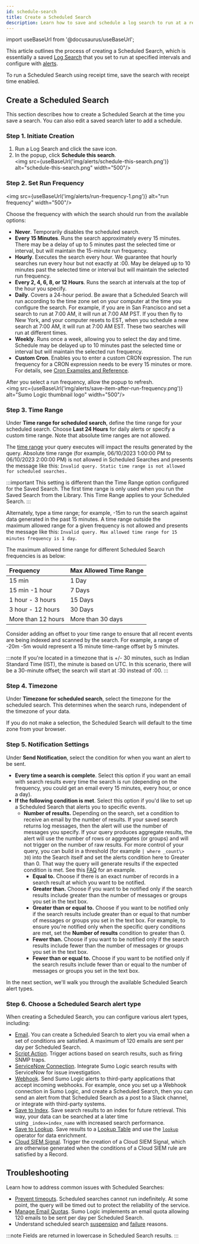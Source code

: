 ```yaml
---
id: schedule-search
title: Create a Scheduled Search
description: Learn how to save and schedule a log search to run at a regularly scheduled time, and add alerts.
---
```


import useBaseUrl from '@docusaurus/useBaseUrl';

This article outlines the process of creating a Scheduled Search, which is essentially a saved [Log Search](/docs/search) that you set to run at specified intervals and configure with [alerts](#alert-types).

To run a Scheduled Search using receipt time, save the search with receipt time enabled.

## Create a Scheduled Search

This section describes how to create a Scheduled Search at the time you save a search. You can also edit a saved search later to add a schedule.

### Step 1. Initiate Creation

1. Run a Log Search and click the save icon.
1. In the popup, click **Schedule this search**.<br/><img src={useBaseUrl('img/alerts/schedule-this-search.png')} alt="schedule-this-search.png" width="500"/>

### Step 2. Set Run Frequency

<img src={useBaseUrl('img/alerts/run-frequency-1.png')} alt="run frequency" width="500"/>

Choose the frequency with which the search should run from the available options:
* **Never**. Temporarily disables the scheduled search.
* **Every 15 Minutes**. Runs the search approximately every 15 minutes. There may be a delay of up to 5 minutes past the selected time or interval, but will maintain the 15-minute run frequency.
* **Hourly**. Executes the search every hour. We guarantee that hourly searches run every hour but not exactly at :00. May be delayed up to 10 minutes past the selected time or interval but will maintain the selected run frequency.
* **Every 2, 4, 6, 8, or 12 Hours**. Runs the search at intervals at the top of the hour you specify.
* **Daily**. Covers a 24-hour period. Be aware that a Scheduled Search will run according to the time zone set on your computer at the time you configure the search. For example, if you are in San Francisco and set a search to run at 7:00 AM, it will run at 7:00 AM PST. If you then fly to New York, and your computer resets to EST, when you schedule a new search at 7:00 AM, it will run at 7:00 AM EST. These two searches will run at different times.
* **Weekly**. Runs once a week, allowing you to select the day and time. Schedule may be delayed up to 10 minutes past the selected time or interval but will maintain the selected run frequency.
* **Custom Cron**. Enables you to enter a custom CRON expression. The run frequency for a CRON expression needs to be every 15 minutes or more. For details, see [Cron Examples and Reference](/docs/send-data/installed-collectors/sources/script-source/cron-examples-reference). 

After you select a run frequency, allow the popup to refresh. <br/><img src={useBaseUrl('img/alerts/save-item-after-run-frequency.png')} alt="Sumo Logic thumbnail logo" width="500"/>

### Step 3. Time Range

Under **Time range for scheduled search**, define the time range for your scheduled search. Choose **Last 24 Hours** for daily alerts or specify a custom time range. Note that absolute time ranges are not allowed.

The [time range](../../search/get-started-with-search/search-basics/time-range-expressions.md) your query executes will impact the results generated by the query. Absolute time range (for example, 06/10/2023 1:00:00 PM to 06/10/2023 2:00:00 PM) is not allowed in Scheduled Searches and presents the message like this: `Invalid query. Static time range is not allowed for scheduled searches.`

:::important
This setting is different than the Time Range option configured for the Saved Search. The first time range is only used when you run the Saved Search from the Library. This Time Range applies to your Scheduled Search.
:::

Alternately, type a time range; for example, -15m to run the search against data generated in the past 15 minutes. A time range outside the maximum allowed range for a given frequency is not allowed and presents the message like this: `Invalid query. Max allowed time range for 15 minutes frequency is 1 day`.

The maximum allowed time range for different Scheduled Search frequencies is as below:

| Frequency          | Max Allowed Time Range |
|:-------------------|:-----------------------|
| 15 min             | 1 Day                  |
| 15 min -1 hour     | 7 Days                 |
| 1 hour - 3 hours   | 15 Days                |
| 3 hour - 12 hours  | 30 Days                |
| More than 12 hours | More than 30 days      |

Consider adding an offset to your time range to ensure that all recent events are being indexed and scanned by the search. For example, a range of -20m -5m would represent a 15 minute time-range offset by 5 minutes.

:::note
If you're located in a timezone that is +/- 30 minutes, such as Indian Standard Time (IST), the minute is based on UTC. In this scenario, there will be a 30-minute offset; the search will start at :30 instead of :00.
:::

### Step 4. Timezone

Under **Timezone for scheduled search**, select the timezone for the scheduled search. This determines when the search runs, independent of the timezone of your data.

If you do not make a selection, the Scheduled Search will default to the time zone from your browser.

### Step 5. Notification Settings

Under **Send Notification**, select the condition for when you want an alert to be sent.

* **Every time a search is complete**. Select this option if you want an email with search results every time the search is run (depending on the frequency, you could get an email every 15 minutes, every hour, or once a day).
* **If the following condition is met**. Select this option if you'd like to set up a Scheduled Search that alerts you to specific events.
   * **Number of results.** Depending on the search, set a condition to receive an email by the number of results. If your saved search returns log messages, then the alert will use the number of messages you specify. If your query produces aggregate results, the alert will use the number of rows or aggregates (or groups) and will not trigger on the number of raw results. For more control of your query, you can build in a threshold (for example `| where _count\> 30`) into the Search itself and set the alerts condition here to Greater than 0. That way the query will generate results if the expected condition is met. See this [FAQ](/docs/alerts/scheduled-searches/faq#real-time-alert-with-greater-than-1000-results) for an example.
      * **Equal to.** Choose if there is an exact number of records in a search result at which you want to be notified.
      * **Greater than.** Choose if you want to be notified only if the search results include greater than the number of messages or groups you set in the text box.
      * **Greater than or equal to.** Choose if you want to be notified only if the search results include greater than or equal to that number of messages or groups you set in the text box. For example, to ensure you're notified only when the specific query conditions are met, set the **Number of results** condition to greater than 0.
      * **Fewer than.** Choose if you want to be notified only if the search results include fewer than the number of messages or groups you set in the text box.
      * **Fewer than or equal to.** Choose if you want to be notified only if the search results include fewer than or equal to the number of messages or groups you set in the text box.

In the next section, we'll walk you through the available Scheduled Search alert types.

### Step 6. Choose a Scheduled Search alert type

When creating a Scheduled Search, you can configure various alert types, including:

* [Email](create-email-alert.md). You can create a Scheduled Search to alert you via email when a set of conditions are satisfied. A maximum of 120 emails are sent per day per Scheduled Search.
* [Script Action](/docs/send-data/installed-collectors/sources/script-action). Trigger actions based on search results, such as firing SNMP traps.
* [ServiceNow Connection](/docs/alerts/webhook-connections/servicenow/). Integrate Sumo Logic search results with ServiceNow for issue investigation.
* [Webhook](/docs/alerts/webhook-connections/schedule-searches-webhook-connections). Send Sumo Logic alerts to third-party applications that accept incoming webhooks. For example, once you set up a Webhook connection in Sumo Logic, and create a Scheduled Search, then you can send an alert from that Scheduled Search as a post to a Slack channel, or integrate with third-party systems.
* [Save to Index](save-to-index.md). Save search results to an index for future retrieval. This way, your data can be searched at a later time using `_index=index_name` with increased search performance.
* [Save to Lookup](save-to-lookup.md). Save results to a [Lookup Table](../../search/lookup-tables/create-lookup-table.md) and use the [`lookup`](/docs/search/search-query-language/search-operators/lookup) operator for data enrichment.
* [Cloud SIEM Signal](generate-cse-signals.md). Trigger the creation of a Cloud SIEM Signal, which are otherwise generated when the conditions of a Cloud SIEM rule are satisfied by a Record.

## Troubleshooting

Learn how to address common issues with Scheduled Searches:

* [Prevent timeouts](faq.md#how-to-prevent-your-scheduled-search-from-timing-out). Scheduled searches cannot run indefinitely. At some point, the query will be timed out to protect the reliability of the service.
* [Manage Email Quotas](/docs/alerts/scheduled-searches/faq#why-have-i-received-a-scheduled-search-email-quota-reached-notification). Sumo Logic implements an email quota allowing 120 emails to be sent per day per Scheduled Search.
* Understand scheduled search [suspension](faq.md#what-happens-when-a-scheduled-search-is-suspended) and [failure](faq.md#why-would-a-scheduled-search-fail) reasons.

:::note
Fields are returned in lowercase in Scheduled Search results.
:::
